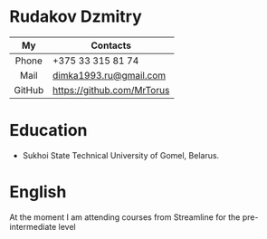 # Rudakov Dzmitry
|   My   	| Contacts                	|
|:------:	|-------------------------	|
|  Phone 	| +375 33 315 81 74       	|
|  Mail  	| dimka1993.ru@gmail.com    |
| GitHub 	| https://github.com/MrTorus|

# Education
- Sukhoi State Technical University of Gomel, Belarus.
# English  
At the moment I am attending courses from Streamline for the pre-intermediate level
